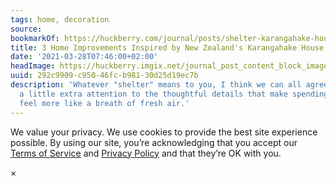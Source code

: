 ```yaml
---
tags: home, decoration
source:
bookmarkOf: https://huckberry.com/journal/posts/shelter-karangahake-house
title: 3 Home Improvements Inspired by New Zealand's Karangahake House
date: '2021-03-28T07:46:00+02:00'
headImage: https://huckberry.imgix.net/journal_post_content_block_images/000/000/802/images/original/KarangahakeHouse_OutdoorRoomToEast_hero.jpg
uuid: 292c9909-c950-46fc-b981-30d25d19ec7b
description: 'Whatever "shelter" means to you, I think we can all agree: we''re paying
  a little extra attention to the thoughtful details that make spending time at home
  feel more like a breath of fresh air.'
---
```


We value your privacy. We use cookies to provide the best site experience possible. By using our site, you’re acknowledging that you accept our [Terms of Service](/terms) and [Privacy Policy](/privacy-policy) and that they’re OK with you.

×